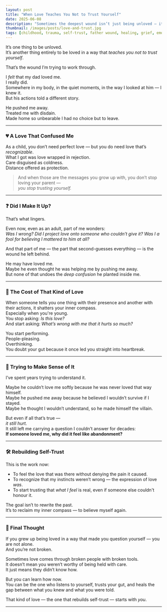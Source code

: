 ```yaml
---
layout: post
title: "When Love Teaches You Not to Trust Yourself"
date: 2025-06-08
description: "Sometimes the deepest wound isn’t just being unloved — it’s being loved in a way that makes you doubt your own instincts forever."
thumbnail: /images/posts/love-and-trust.jpg
tags: [childhood, trauma, self-trust, father wound, healing, grief, emotional confusion]
---
```


It’s one thing to be unloved.  
It’s another thing entirely to be loved in a way that *teaches you not to trust yourself*.

That’s the wound I’m trying to work through.

I *felt* that my dad loved me.  
I really did.  
Somewhere in my body, in the quiet moments, in the way I looked at him — I knew it.  
But his actions told a different story.

He pushed me away.  
Treated me with disdain.  
Made home so unbearable I had no choice but to leave.

---

### 💔 A Love That Confused Me

As a child, you don’t need perfect love — but you do need love that’s *recognizable*.  
What I got was love wrapped in rejection.  
Care disguised as coldness.  
Distance offered as protection.

> And when those are the messages you grow up with, you don’t stop loving your parent —  
> *you stop trusting yourself.*

---

### ❓ Did I Make It Up?

That’s what lingers.

Even now, even as an adult, part of me wonders:  
*Was I wrong? Did I project love onto someone who couldn’t give it? Was I a fool for believing I mattered to him at all?*

And that part of me — the part that second-guesses everything — is the wound he left behind.

He may have loved me.  
Maybe he even thought he was helping me by pushing me away.  
But none of that undoes the *deep confusion* he planted inside me.

---

### 🧠 The Cost of That Kind of Love

When someone tells you one thing with their presence and another with their actions, it shatters your inner compass.  
Especially when you're young.  
You stop asking: *Is this love?*  
And start asking: *What’s wrong with me that it hurts so much?*

You start performing.  
People-pleasing.  
Overthinking.  
You doubt your gut because it once led you straight into heartbreak.

---

### 🧩 Trying to Make Sense of It

I’ve spent years trying to understand it.

Maybe he couldn’t love me softly because he was never loved that way himself.  
Maybe he pushed me away because he believed I wouldn’t survive if I stayed.  
Maybe he thought I wouldn’t understand, so he made himself the villain.

But even if all that’s true —  
*it still hurt.*  
It still left me carrying a question I couldn’t answer for decades:  
**If someone loved me, why did it feel like abandonment?**

---

### 🛠 Rebuilding Self-Trust

This is the work now:
- To feel the love that was there without denying the pain it caused.  
- To recognize that my instincts weren’t wrong — the expression of love *was*.  
- To start trusting that *what I feel* is real, even if someone else couldn't honour it.

The goal isn’t to rewrite the past.  
It’s to reclaim my inner compass — to believe myself again.

---

### 💬 Final Thought

If you grew up being loved in a way that made you question yourself — you are not alone.  
And you’re not broken.

Sometimes love comes through broken people with broken tools.  
It doesn’t mean you weren’t worthy of being held with care.  
It just means they didn’t know how.

But you can learn how now.  
You can be the one who listens to yourself, trusts your gut, and heals the gap between what you knew and what you were told.

That kind of love — the one that rebuilds self-trust — starts with *you*.


---